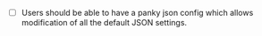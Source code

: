 - [ ] Users should be able to have a panky json config which allows modification
  of all the default JSON settings.
